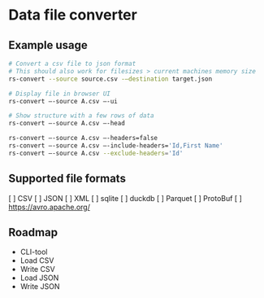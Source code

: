 # Data file converter

## Example usage

```sh
# Convert a csv file to json format
# This should also work for filesizes > current machines memory size
rs-convert --source source.csv -–destination target.json

# Display file in browser UI
rs-convert –-source A.csv –-ui

# Show structure with a few rows of data 
rs-convert –-source A.csv –-head

rs-convert –-source A.csv –-headers=false
rs-convert –-source A.csv –-include-headers='Id,First Name'
rs-convert –-source A.csv --exclude-headers='Id'
```

## Supported file formats

[ ] CSV
[ ] JSON
[ ] XML
[ ] sqlite
[ ] duckdb
[ ] Parquet
[ ] ProtoBuf
[ ] https://avro.apache.org/

## Roadmap

- CLI-tool
- Load CSV
- Write CSV
- Load JSON
- Write JSON
